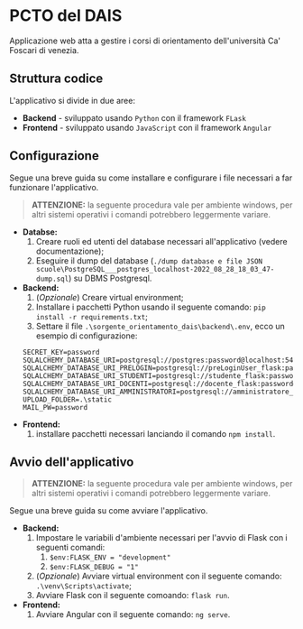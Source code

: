 # PCTO del DAIS

Applicazione web atta a gestire i corsi di orientamento dell'università Ca' Foscari di venezia.

## Struttura codice

L'applicativo si divide in due aree:
  
- **Backend** - sviluppato usando `Python` con il framework `FLask`
- **Frontend** - sviluppato usando `JavaScript` con il framework `Angular`

## Configurazione

Segue una breve guida su come installare e configurare i file necessari a far funzionare l'applicativo.

>**ATTENZIONE:** la seguente procedura vale per ambiente windows, per altri sistemi operativi i comandi potrebbero leggermente variare.

- **Databse:**
    1. Creare ruoli ed utenti del database necessari all'applicativo (vedere documentazione);
    2. Eseguire il dump del database (`./dump database e file JSON scuole\PostgreSQL___postgres_localhost-2022_08_28_18_03_47-dump.sql`) su DBMS Postgresql.
- **Backend:**    
    1. (*Opzionale*) Creare virtual environment;
    2. Installare i pacchetti Python usando il seguente comando: `pip install -r requirements.txt`;
    3. Settare il file `.\sorgente_orientamento_dais\backend\.env`, ecco un esempio di configurazione:
    ```
    SECRET_KEY=password
    SQLALCHEMY_DATABASE_URI=postgresql://postgres:password@localhost:5432/orientamento_dais
    SQLALCHEMY_DATABASE_URI_PRELOGIN=postgresql://preLoginUser_flask:password@localhost:5432/orientamento_dais
    SQLALCHEMY_DATABASE_URI_STUDENTI=postgresql://studente_flask:password@localhost:5432/orientamento_dais
    SQLALCHEMY_DATABASE_URI_DOCENTI=postgresql://docente_flask:password@localhost:5432/orientamento_dais
    SQLALCHEMY_DATABASE_URI_AMMINISTRATORI=postgresql://amministratore_flask:password@localhost:5432/orientamento_dais
    UPLOAD_FOLDER=.\static
    MAIL_PW=password
    ```
- **Frontend:**
    1. installare pacchetti necessari lanciando il comando `npm install`.

## Avvio dell'applicativo

>**ATTENZIONE:** la seguente procedura vale per ambiente windows, per altri sistemi operativi i comandi potrebbero leggermente variare.

Segue una breve guida su come avviare l'applicativo.

- **Backend:**
    1. Impostare le variabili d'ambiente necessari per l'avvio di Flask con i seguenti comandi:
        1. `$env:FLASK_ENV = "development"`
        2. `$env:FLASK_DEBUG = "1"` 
    2. (*Opzionale*) Avviare virtual environment con il seguente comando: `.\venv\Scripts\activate`;
    3. Avviare Flask con il seguente comoando: `flask run`.
- **Frontend:**
    1. Avviare Angular con il seguente comando: `ng serve`.